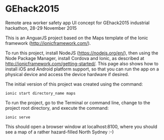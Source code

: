 # GEhack2015
Remote area worker safety app UI concept for GEhack2015 industrial hackathon, 28-29 November 2015

This is an AnguarJS project based on the Maps template of the Ionic framework (http://ionicframework.com/).

To run this project, install NodeJS (https://nodejs.org/en/), then using the Node Package Manager, 
install Cordova and Ionic, as described at http://ionicframework.com/getting-started/. This page also
shows how to install iOS and Android platform support, so that you can run the app on a physical device
and access the device hardware if desired.

The initial version of this project was created using the command:

  `ionic start directory_name maps`

To run the project, go to the Terminal or command line, change to the project root directory, and execute the command:

  `ionic serve`
  
This should open a browser window at localhost:8100, where you should see a map of a rather hazard-filled North Sydney :-)

